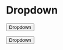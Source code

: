 # Dropdown

<Story>
<button type="button" class="ds-paragraph ds-paragraph--md ds-line-height--sm ds-btn ds-focus ds-btn--md ds-btn--primary ds-btn--accent" aria-haspopup="menu" aria-expanded="true">Dropdown</button>
<ul role="dialog" aria-hidden="false" data-placement="bottom-end" id=":r7p:" class="ds-dropdownmenu ds-dropdownmenu--md" tabindex="-1" hidden>
  <li>
    <ul aria-labelledby=":r81:" role="group" class="ds-dropdownmenu__section">
      <h2 id=":r81:" class="ds-paragraph ds-paragraph--md ds-line-height--md ds-dropdownmenu__heading">Heading</h2>
      <li><button type="button" class="ds-paragraph ds-paragraph--md ds-line-height--sm ds-btn ds-focus ds-btn--md ds-btn--tertiary ds-btn--accent ds-btn--full-width ds-dropdownmenu__item" role="menuitem">Button 1</button></li>
      <li><button type="button" class="ds-paragraph ds-paragraph--md ds-line-height--sm ds-btn ds-focus ds-btn--md ds-btn--tertiary ds-btn--accent ds-btn--full-width ds-dropdownmenu__item" role="menuitem">Button 2</button></li>
    </ul>
  </li>
</ul>

<button type="button" class="ds-btn" popovertarget="my-dropdown">Dropdown</button>
<ul id="my-dropdown" class="ds-dropdown" popover>
  <li>
    <h2 id=":r81:">Heading</h2>
    <ul aria-labelledby=":r81:">
      <li><button type="button" role="menuitem">Button 1</button></li>
      <li><button type="button" role="menuitem">Button 2</button></li>
    </ul>
  </li>
</ul>
</Story>